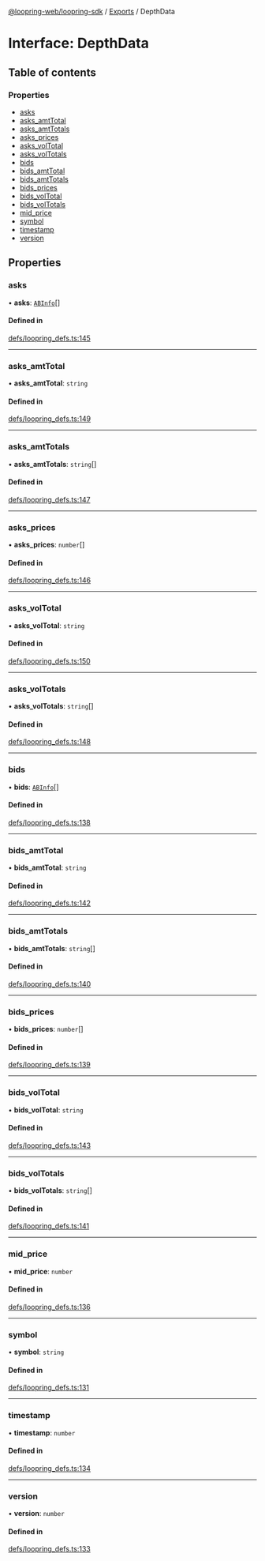 [@loopring-web/loopring-sdk](../README.md) / [Exports](../modules.md) / DepthData

# Interface: DepthData

## Table of contents

### Properties

- [asks](DepthData.md#asks)
- [asks\_amtTotal](DepthData.md#asks_amttotal)
- [asks\_amtTotals](DepthData.md#asks_amttotals)
- [asks\_prices](DepthData.md#asks_prices)
- [asks\_volTotal](DepthData.md#asks_voltotal)
- [asks\_volTotals](DepthData.md#asks_voltotals)
- [bids](DepthData.md#bids)
- [bids\_amtTotal](DepthData.md#bids_amttotal)
- [bids\_amtTotals](DepthData.md#bids_amttotals)
- [bids\_prices](DepthData.md#bids_prices)
- [bids\_volTotal](DepthData.md#bids_voltotal)
- [bids\_volTotals](DepthData.md#bids_voltotals)
- [mid\_price](DepthData.md#mid_price)
- [symbol](DepthData.md#symbol)
- [timestamp](DepthData.md#timestamp)
- [version](DepthData.md#version)

## Properties

### asks

• **asks**: [`ABInfo`](ABInfo.md)[]

#### Defined in

[defs/loopring_defs.ts:145](https://github.com/Loopring/loopring_sdk/blob/24fdf4c/src/defs/loopring_defs.ts#L145)

___

### asks\_amtTotal

• **asks\_amtTotal**: `string`

#### Defined in

[defs/loopring_defs.ts:149](https://github.com/Loopring/loopring_sdk/blob/24fdf4c/src/defs/loopring_defs.ts#L149)

___

### asks\_amtTotals

• **asks\_amtTotals**: `string`[]

#### Defined in

[defs/loopring_defs.ts:147](https://github.com/Loopring/loopring_sdk/blob/24fdf4c/src/defs/loopring_defs.ts#L147)

___

### asks\_prices

• **asks\_prices**: `number`[]

#### Defined in

[defs/loopring_defs.ts:146](https://github.com/Loopring/loopring_sdk/blob/24fdf4c/src/defs/loopring_defs.ts#L146)

___

### asks\_volTotal

• **asks\_volTotal**: `string`

#### Defined in

[defs/loopring_defs.ts:150](https://github.com/Loopring/loopring_sdk/blob/24fdf4c/src/defs/loopring_defs.ts#L150)

___

### asks\_volTotals

• **asks\_volTotals**: `string`[]

#### Defined in

[defs/loopring_defs.ts:148](https://github.com/Loopring/loopring_sdk/blob/24fdf4c/src/defs/loopring_defs.ts#L148)

___

### bids

• **bids**: [`ABInfo`](ABInfo.md)[]

#### Defined in

[defs/loopring_defs.ts:138](https://github.com/Loopring/loopring_sdk/blob/24fdf4c/src/defs/loopring_defs.ts#L138)

___

### bids\_amtTotal

• **bids\_amtTotal**: `string`

#### Defined in

[defs/loopring_defs.ts:142](https://github.com/Loopring/loopring_sdk/blob/24fdf4c/src/defs/loopring_defs.ts#L142)

___

### bids\_amtTotals

• **bids\_amtTotals**: `string`[]

#### Defined in

[defs/loopring_defs.ts:140](https://github.com/Loopring/loopring_sdk/blob/24fdf4c/src/defs/loopring_defs.ts#L140)

___

### bids\_prices

• **bids\_prices**: `number`[]

#### Defined in

[defs/loopring_defs.ts:139](https://github.com/Loopring/loopring_sdk/blob/24fdf4c/src/defs/loopring_defs.ts#L139)

___

### bids\_volTotal

• **bids\_volTotal**: `string`

#### Defined in

[defs/loopring_defs.ts:143](https://github.com/Loopring/loopring_sdk/blob/24fdf4c/src/defs/loopring_defs.ts#L143)

___

### bids\_volTotals

• **bids\_volTotals**: `string`[]

#### Defined in

[defs/loopring_defs.ts:141](https://github.com/Loopring/loopring_sdk/blob/24fdf4c/src/defs/loopring_defs.ts#L141)

___

### mid\_price

• **mid\_price**: `number`

#### Defined in

[defs/loopring_defs.ts:136](https://github.com/Loopring/loopring_sdk/blob/24fdf4c/src/defs/loopring_defs.ts#L136)

___

### symbol

• **symbol**: `string`

#### Defined in

[defs/loopring_defs.ts:131](https://github.com/Loopring/loopring_sdk/blob/24fdf4c/src/defs/loopring_defs.ts#L131)

___

### timestamp

• **timestamp**: `number`

#### Defined in

[defs/loopring_defs.ts:134](https://github.com/Loopring/loopring_sdk/blob/24fdf4c/src/defs/loopring_defs.ts#L134)

___

### version

• **version**: `number`

#### Defined in

[defs/loopring_defs.ts:133](https://github.com/Loopring/loopring_sdk/blob/24fdf4c/src/defs/loopring_defs.ts#L133)
